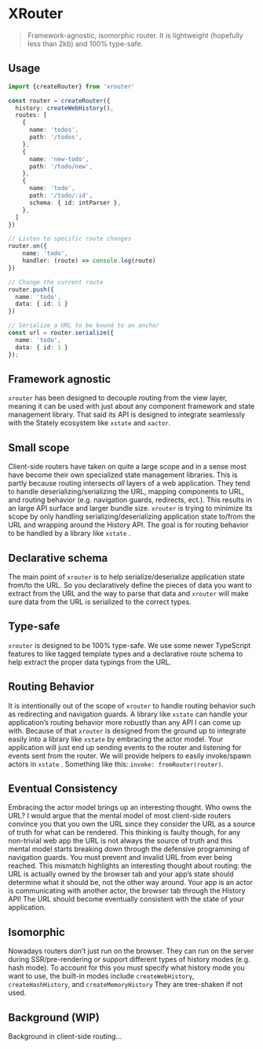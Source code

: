 # XRouter
> Framework-agnostic, isomorphic router. It is lightweight (hopefully less than 2kb) and 100% type-safe.
## Usage
```ts
import {createRouter} from 'xrouter'

const router = createRouter({
  history: createWebHistory(),
  routes: [
    {
      name: 'todos',
      path: '/todos',
    },
    {
      name: 'new-todo',
      path: '/todo/new',
    },
    {
      name: 'todo',
      path: '/todo/:id',
      schema: { id: intParser },
    },
  ]
})

// Listen to specific route changes
router.on({
	name: 'todo',
	handler: (route) => console.log(route)
})

// Change the current route
router.push({ 
  name: 'todo', 
  data: { id: 1 } 
})

// Serialize a URL to be bound to an anchor
const url = router.serialize({ 
  name: 'todo', 
  data: { id: 1 } 
});
```

## Framework agnostic
`xrouter`  has been designed to decouple routing from the view layer, meaning it can be used with just about any component framework and state management library. That said its API is designed to integrate seamlessly with the Stately ecosystem like `xstate` and `xactor`. 

## Small scope
Client-side routers have taken on quite a large scope and in a sense most have become their own specialized state management libraries. This is partly because routing intersects *all* layers of a web application. They tend to handle deserializing/serializing the URL, mapping components to URL, and routing behavior (e.g. navigation guards, redirects, ect.).  This results in an large API surface and larger bundle size. `xrouter` is trying to minimize its scope by only handling serializing/deserializing application state to/from the URL and wrapping around the History API. The goal is for routing behavior to be handled by a library like `xstate` .

## Declarative schema
The main point of  `xrouter` is to help serialize/deserialize application state from/to the URL. So you declaratively define the pieces of data you want to extract from the URL and the way to parse that data and `xrouter` will make sure data from the URL is serialized to the correct types. 
## Type-safe
`xrouter` is designed to be 100% type-safe. We use some newer TypeScript features to like tagged template types and a declarative route schema to help extract the proper data typings from the URL.

## Routing Behavior
It is intentionally out of the scope of `xrouter` to handle routing behavior such as redirecting and navigation guards. A library like `xstate` can handle your application’s routing behavior more robustly than any API I can come up with. Because of that `xrouter` is designed from the ground up to integrate easily into a library like `xstate` by embracing the actor model. Your application will just end up sending events to the router and listening for events sent from the router. We will provide helpers to easily invoke/spawn actors in `xstate` . Something like this: `invoke: fromRouter(router)`.

## Eventual Consistency
Embracing the actor model brings up an interesting thought. Who owns the URL? I would argue that the mental model of most client-side routers convince you that you own the URL since they consider the URL as a source of truth for what can be rendered. This thinking is faulty though, for any non-trivial web app the URL is not always the source of truth and this mental model starts breaking down through the defensive programming of navigation guards. You must prevent and invalid URL from ever being reached. This mismatch highlights an interesting thought about routing: the URL is actually owned by the browser tab and your app’s state should determine what it should be, not the other way around. Your app is an actor is communicating with another actor, the browser tab through the History API! The URL should become eventually consistent with the state of your application. 

## Isomorphic
Nowadays routers don’t just run on the browser. They can run on the server during SSR/pre-rendering or support different types of history modes (e.g. hash mode). To account for this you must specify what history mode you want to use, the built-in modes include `createWebHistory`, `createHashHistory`, and `createMemoryHistory` They are tree-shaken if not used.

## Background (WIP)
Background in client-side routing…